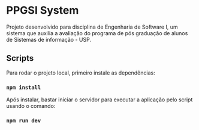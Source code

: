 # PPGSI System

Projeto desenvolvido para disciplina de Engenharia de Software I, um sistema que auxilia a avaliação do programa de pós graduação de alunos de Sistemas de informação - USP.

## Scripts

Para rodar o projeto local, primeiro instale as dependências:
### `npm install`

Após instalar, bastar iniciar o servidor para executar a aplicação pelo script usando o comando:
### `npm run dev`
